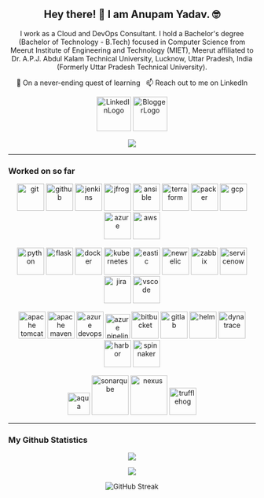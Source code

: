 <h2 align="center">Hey there! 👋 I am Anupam Yadav. 🤓</h2>

<p align="center">I work as a Cloud and DevOps Consultant. I hold a Bachelor's degree (Bachelor of Technology - B.Tech) focused in Computer Science from Meerut Institute of Engineering and Technology (MIET), Meerut affiliated to Dr. A.P.J. Abdul Kalam Technical University, Lucknow, Uttar Pradesh, India (Formerly Uttar Pradesh Technical University).
</p>

<p align="center"> 🌱 On a never-ending quest of learning &nbsp; 📫 Reach out to me on LinkedIn </p>

<p align="center">
  <a href="https://www.linkedin.com/in/oneanupam/"><img src="https://www.vectorlogo.zone/logos/linkedin/linkedin-ar21.svg" alt="LinkedInLogo" height="70"></a>
  <a href="https://techreads.in/"><img src="https://www.vectorlogo.zone/logos/blogger/blogger-ar21.svg" alt="BloggerLogo" height="70"></a>
</p>

<p align="center">
<a href="https://github.com/oneanupam?tab=followers"><img src="https://img.shields.io/github/followers/oneanupam?style=social"></a>
</p>

---
### Worked on so far
<p align="center">
      <img src="https://www.vectorlogo.zone/logos/git-scm/git-scm-icon.svg" alt="git" width="55" height="55"/> 
      <img src="https://www.vectorlogo.zone/logos/github/github-icon.svg" alt="github" width="55" height="55"/> 
      <img src="https://www.vectorlogo.zone/logos/jenkins/jenkins-icon.svg" alt="jenkins" width="55" height="55"/> 
      <img src="https://www.vectorlogo.zone/logos/jfrog/jfrog-icon.svg" alt="jfrog" width="55" height="55"/> 
      <img src="https://www.vectorlogo.zone/logos/ansible/ansible-icon.svg" alt="ansible" width="55" height="55"/> 
      <img src="https://www.vectorlogo.zone/logos/terraformio/terraformio-icon.svg" alt="terraform" width="55" height="55"/> 
      <img src="https://www.vectorlogo.zone/logos/packerio/packerio-icon.svg" alt="packer" width="55" height="55"/> 
      <img src="https://www.vectorlogo.zone/logos/google_cloud/google_cloud-icon.svg" alt="gcp" width="55" height="55"/>
      <img src="https://www.vectorlogo.zone/logos/microsoft_azure/microsoft_azure-icon.svg" alt="azure" width="55" height="55"/>
      <img src="https://www.vectorlogo.zone/logos/amazon_aws/amazon_aws-icon.svg" alt="aws" width="55" height="55"/>
</p>

<p align="center">
     <img src="https://www.vectorlogo.zone/logos/python/python-icon.svg" alt="python" width="55" height="55"/>
      <img src="https://www.vectorlogo.zone/logos/pocoo_flask/pocoo_flask-icon.svg" alt="flask" width="55" height="55"/>
      <img src="https://www.vectorlogo.zone/logos/docker/docker-icon.svg" alt="docker" width="55" height="55"/>
      <img src="https://www.vectorlogo.zone/logos/kubernetes/kubernetes-icon.svg" alt="kubernetes" width="55" height="55"/>
      <img src="https://www.vectorlogo.zone/logos/elastic/elastic-icon.svg" alt="eastic" width="55" height="55"/>
      <img src="https://www.vectorlogo.zone/logos/newrelic/newrelic-icon.svg" alt="newrelic" width="55" height="55"/>
      <img src="https://www.vectorlogo.zone/logos/zabbix/zabbix-icon.svg" alt="zabbix" width="55" height="55"/>
      <img src="https://www.vectorlogo.zone/logos/servicenow/servicenow-icon.svg" alt="servicenow" width="55" height="55"/>
      <img src="https://www.vectorlogo.zone/logos/atlassian_jira/atlassian_jira-icon.svg" alt="jira" width="55" height="55"/>
      <img src="https://www.vectorlogo.zone/logos/visualstudio_code/visualstudio_code-icon.svg" alt="vscode" width="55" height="55"/>
</p>

<p align="center">
     <img src="https://www.vectorlogo.zone/logos/apache_tomcat/apache_tomcat-icon.svg" alt="apache tomcat" width="55" height="55"/>
     <img src="./images/maven-icon.svg" alt="apache maven" width="55" height="55"/>
     <img src="./images/azure-devops.svg" alt="azure devops" width="55" height="55"/>
      <img src="./images/azure-pipelines.svg" alt="azure pipelines" width="50" height="50"/>
      <img src="./images/bitbucket.svg" alt="bitbucket" width="55" height="55"/>
      <img src="./images/gitlab-icon.svg" alt="gitlab" width="55" height="55"/>
      <img src="https://www.vectorlogo.zone/logos/helmsh/helmsh-icon.svg" alt="helm" width="55" height="55"/>
      <img src="https://www.vectorlogo.zone/logos/dynatrace/dynatrace-icon.svg" alt="dynatrace" width="55" height="55"/>
      <img src="https://www.vectorlogo.zone/logos/goharborio/goharborio-icon.svg" alt="harbor" width="55" height="55"/>
      <img src="./images/spinnaker-icon.svg" alt="spinnaker" width="55" height="55"/>
</p>

<p align="center">
      <img src="https://www.vectorlogo.zone/logos/aquasec/aquasec-icon.svg" alt="aqua" width="45" height="45"/></hr>
      <img src="./images/sonarqube-icon.svg" alt="sonarqube" width="75" height="80"/>
      <img src="./images/sonatype-icon.svg" alt="nexus" width="75" height="80"/>
      <img src="./images/trufflehog-icon.png" alt="trufflehog" width="55" height="55"/>
</p>

---

### My Github Statistics
<p align=center>  
  <img align=center src="https://github-readme-stats.vercel.app/api/top-langs/?username=oneanupam&layout=compact&text_color=daf7dc&bg_color=151515&hide=css,html,php">
</p>

<p align=center>  
  <img align=center src="https://github-readme-stats.vercel.app/api?username=oneanupam&show_icons=true&title_color=ffc857&icon_color=8ac926&text_color=daf7dc&bg_color=151515&hide=issues&count_private=true&include_all_commits=true">
</p>

<p align=center>  
  <img src="https://github-readme-streak-stats.herokuapp.com?user=oneanupam&theme=dark" alt="GitHub Streak" />
</p>

